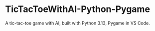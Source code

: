 # TicTacToeWithAI-Python-Pygame
A tic-tac-toe game with AI, built with Python 3.13, Pygame in VS Code. 
